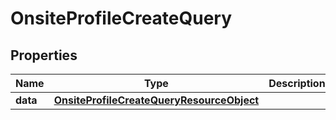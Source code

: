 # OnsiteProfileCreateQuery

## Properties
Name | Type | Description | Notes
------------ | ------------- | ------------- | -------------
**data** | [**OnsiteProfileCreateQueryResourceObject**](OnsiteProfileCreateQueryResourceObject.md) |  | 
